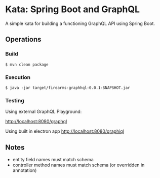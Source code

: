 # Kata: Spring Boot and GraphQL

A simple kata for building a functioning GraphQL API using Spring Boot.

## Operations

### Build
`$ mvn clean package`

### Execution
`$ java -jar target/firearms-graphhql-0.0.1-SNAPSHOT.jar`

### Testing
Using external GraphQL Playground:

[http://localhost:8080/graphql](http://localhost:8080/graphql)

Using built in electron app
[http://localhost:8080/graphiql](http://localhost:8080/graphiql)

## Notes
+ entity field names must match schema
+ controller method names must match schema (or overridden in annotation)
